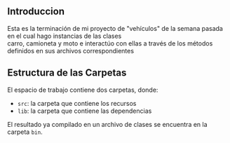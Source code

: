 ## Introduccion

Esta es la terminación de mi proyecto de "vehículos" de la semana pasada en el cual hago instancias de las clases  
carro, camioneta y moto e interactúo con ellas a través de los métodos definidos en sus archivos correspondientes

## Estructura de las Carpetas

El espacio de trabajo contiene dos carpetas, donde: 

- `src`: la carpeta que contiene los recursos
- `lib`: la carpeta que contiene las dependencias

El resultado ya compilado en un archivo de clases se encuentra en la carpeta `bin`.


